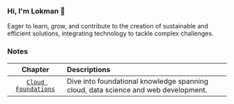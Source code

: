 ### Hi, I'm Lokman 👋
Eager to learn, grow, and contribute to the creation of sustainable and efficient solutions, integrating technology to tackle complex challenges.
 
### Notes
| **Chapter** | **Descriptions** |
|:-----------:|:-----------------|
|[`Cloud Foundations`](https://github.com/lokmanTech/cloud_foundations)|Dive into foundational knowledge spanning cloud, data science and web development.|

